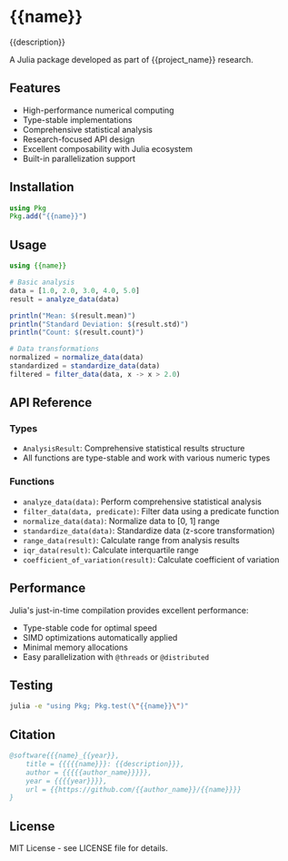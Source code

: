 # {{name}}

{{description}}

A Julia package developed as part of {{project_name}} research.

## Features

- High-performance numerical computing
- Type-stable implementations
- Comprehensive statistical analysis
- Research-focused API design
- Excellent composability with Julia ecosystem
- Built-in parallelization support

## Installation

```julia
using Pkg
Pkg.add("{{name}}")
```

## Usage

```julia
using {{name}}

# Basic analysis
data = [1.0, 2.0, 3.0, 4.0, 5.0]
result = analyze_data(data)

println("Mean: $(result.mean)")
println("Standard Deviation: $(result.std)")
println("Count: $(result.count)")

# Data transformations
normalized = normalize_data(data)
standardized = standardize_data(data)
filtered = filter_data(data, x -> x > 2.0)
```

## API Reference

### Types

- `AnalysisResult`: Comprehensive statistical results structure
- All functions are type-stable and work with various numeric types

### Functions

- `analyze_data(data)`: Perform comprehensive statistical analysis
- `filter_data(data, predicate)`: Filter data using a predicate function
- `normalize_data(data)`: Normalize data to [0, 1] range
- `standardize_data(data)`: Standardize data (z-score transformation)
- `range_data(result)`: Calculate range from analysis results
- `iqr_data(result)`: Calculate interquartile range
- `coefficient_of_variation(result)`: Calculate coefficient of variation

## Performance

Julia's just-in-time compilation provides excellent performance:
- Type-stable code for optimal speed
- SIMD optimizations automatically applied
- Minimal memory allocations
- Easy parallelization with `@threads` or `@distributed`

## Testing

```bash
julia -e "using Pkg; Pkg.test(\"{{name}}\")"
```

## Citation

```bibtex
@software{{{name}_{{year}},
    title = {{{{{name}}}: {{description}}},
    author = {{{{{author_name}}}}},
    year = {{{{year}}}},
    url = {{https://github.com/{{author_name}}/{{name}}}}
}
```

## License

MIT License - see LICENSE file for details.
